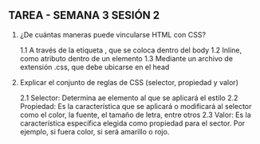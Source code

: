 ## TAREA - SEMANA 3 SESIÓN 2

1. ¿De cuántas maneras puede vincularse HTML con CSS?

    1.1 A través de la etiqueta <style></style>, que se coloca dentro del body
    1.2 Inline, como atributo dentro de un elemento
    1.3 Mediante un archivo de extensión .css, que debe ubicarse en el head

2.  Explicar el conjunto de reglas de CSS (selector, propiedad y valor)

    2.1 Selector: Determina ae elemento al que se aplicará el estilo
    2.2 Propiedad: Es la característica que se aplicará o modificará al selector como el color, la fuente, el tamaño de letra, entre otros
    2.3 Valor: Es la característica específica elegida como propiedad para el sector. Por ejemplo, si fuera color, si será amarillo o rojo.